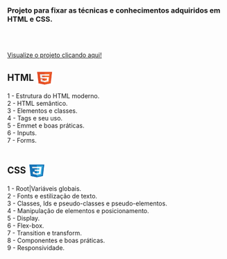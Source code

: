 ### Projeto para fixar as técnicas e conhecimentos adquiridos em HTML e CSS.

<br><br>

<a href="https://romeoliveirasantos.github.io/romariooliveira/" target="_blank">Visualize o projeto clicando aqui!</a>
<br>
## HTML <img align="center" alt="HTML" height="30" width="40" src="https://raw.githubusercontent.com/devicons/devicon/master/icons/html5/html5-original.svg">
          

1 - Estrutura do HTML moderno.<br>
2 - HTML semântico.<br>
3 - Elementos e classes.<br>
4 - Tags e seu uso.<br>
5 - Emmet e boas práticas.<br>
6 - Inputs.<br>
7 - Forms.
<br><br>
## CSS <img align="center" alt="CSS" height="30" width="40" src="https://raw.githubusercontent.com/devicons/devicon/master/icons/css3/css3-original.svg">

1 - Root|Variáveis globais.<br>
2 - Fonts e estilização de texto.<br>
3 - Classes, Ids e pseudo-classes e pseudo-elementos.<br>
4 - Manipulação de elementos e posicionamento.<br>
5 - Display.<br>
6 - Flex-box.<br>
7 - Transition e transform.<br> 
8 - Componentes e boas práticas.<br>
9 - Responsividade.
